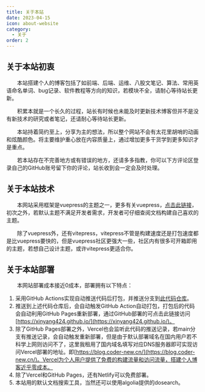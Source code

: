 ```yaml
---
title: 关于本站
date: 2023-04-15
icon: about-website
category:
  - 关于
order: 2
---
```


## 关于本站初衷

&emsp;&emsp;本站搭建个人的博客包括了如前端、后端、运维、八股文笔记、算法、常用英语命名单词、bug记录、软件教程等方向的知识，若模块不全，请耐心等待站长更新。

&emsp;&emsp;积累本就是一个长久的过程，站长有时候也未能及时更新技术博客但并不是没有新技术的研究或者笔记，还请耐心等待站长更新。

&emsp;&emsp;本站持着简约至上，分享为主的想法，所以整个网站不会有太花里胡哨的动画和炫酷颜色。将主要维护重心放在内容质量上，通过增加更多干货学到更多知识才是重点。

&emsp;&emsp;若本站存在不完善地方或有错误的地方，还请多多指教，你可以下方评论区登录自己的GitHub账号留下你的评论，站长收到会一定会及时处理。



## 关于本站技术

&emsp;&emsp;本网站采用框架是vuepress的主题之一，更多有关vuepress，[点击此链接](https://vuepress.github.io/zh/)，初次之外，若默认主题不满足开发者需求，开发者可仔细查阅文档构建自己喜欢的主题。

&emsp;&emsp;除了vuepress外，还有vitepress，vitepress不管是构建速度还是打包速度都是比vuepress要快的，但是vuepress社区更强大一些，社区内有很多可开箱即用的主题，若想自己设计主题，或许vitepress更适合你。

## 关于本站部署

&emsp;&emsp;本网站部署成本接近0成本，部署拥有以下特点：
1. 采用GitHub Actions实现自动推送代码后打包，并推送分支到[此代码仓库](https://github.com/xinyang424/xinyang424.github.io)。
2. 推送到上述代码仓库后，会自动触发GitHub Action自动打包，打包后的代码会自动利用GitHub Pages重新部署，通过GitHub部署的可点击此链接访问[https://xinyang424.github.io/](https://xinyang424.github.io/)。
3. 除了GitHub Pages部署之外，Vercel也会监听此代码的推送记录，若main分支有推送记录，会自动触发重新部署，但是由于默认部署域名在国内用户若不科学上网则访问不了，这里我租用了国内域名填写对应DNS服务器即可实现访问Vercel部署的地址。即[https://blog.coder-new.cn/](https://blog.coder-new.cn/)。Vercel为个人用户提供了免费的构建流量和访问流量，搭建个人博客近乎零成本。
4. 除了Vercel和GitHub Pages，还有Netlify可以免费部署。
5. 本站用的默认文档搜索工具，当然还可以使用algolia提供的dosearch。




